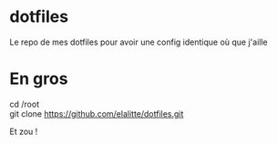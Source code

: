 # dotfiles
Le repo de mes dotfiles pour avoir une config identique où que j'aille

# En gros
cd /root  
git clone https://github.com/elalitte/dotfiles.git

Et zou !
